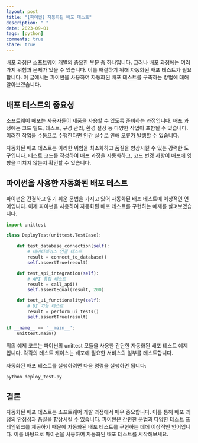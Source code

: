```yaml
---
layout: post
title: "[파이썬] 자동화된 배포 테스트"
description: " "
date: 2023-09-01
tags: [python]
comments: true
share: true
---
```


배포 과정은 소프트웨어 개발의 중요한 부분 중 하나입니다. 그러나 배포 과정에는 여러 가지 위험과 문제가 있을 수 있습니다. 이를 해결하기 위해 자동화된 배포 테스트가 필요합니다. 이 글에서는 파이썬을 사용하여 자동화된 배포 테스트를 구축하는 방법에 대해 알아보겠습니다.

## 배포 테스트의 중요성

소프트웨어 배포는 사용자들이 제품을 사용할 수 있도록 준비하는 과정입니다. 배포 과정에는 코드 빌드, 테스트, 구성 관리, 환경 설정 등 다양한 작업이 포함될 수 있습니다. 이러한 작업을 수동으로 수행한다면 인간 실수로 인해 오류가 발생할 수 있습니다.

자동화된 배포 테스트는 이러한 위험을 최소화하고 품질을 향상시킬 수 있는 강력한 도구입니다. 테스트 코드를 작성하여 배포 과정을 자동화하고, 코드 변경 사항이 배포에 영향을 미치지 않는지 확인할 수 있습니다.

## 파이썬을 사용한 자동화된 배포 테스트

파이썬은 간결하고 읽기 쉬운 문법을 가지고 있어 자동화된 배포 테스트에 이상적인 언어입니다. 이제 파이썬을 사용하여 자동화된 배포 테스트를 구현하는 예제를 살펴보겠습니다.

```python
import unittest

class DeployTest(unittest.TestCase):

    def test_database_connection(self):
        # 데이터베이스 연결 테스트
        result = connect_to_database()
        self.assertTrue(result)

    def test_api_integration(self):
        # API 통합 테스트
        result = call_api()
        self.assertEqual(result, 200)

    def test_ui_functionality(self):
        # UI 기능 테스트
        result = perform_ui_tests()
        self.assertTrue(result)

if __name__ == '__main__':
    unittest.main()
```

위의 예제 코드는 파이썬의 unittest 모듈을 사용한 간단한 자동화된 배포 테스트 예제입니다. 각각의 테스트 케이스는 배포에 필요한 서비스의 일부를 테스트합니다.

자동화된 배포 테스트를 실행하려면 다음 명령을 실행하면 됩니다:

```bash
python deploy_test.py
```

## 결론

자동화된 배포 테스트는 소프트웨어 개발 과정에서 매우 중요합니다. 이를 통해 배포 과정의 안정성과 품질을 향상시킬 수 있습니다. 파이썬은 간편한 문법과 다양한 테스트 프레임워크를 제공하기 때문에 자동화된 배포 테스트를 구현하는 데에 이상적인 언어입니다. 이를 바탕으로 파이썬을 사용하여 자동화된 배포 테스트를 시작해보세요.